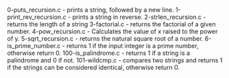 0-puts_recursion.c - prints a string, followed by a new line.
1-print_rev_recursion.c - prints a string in reverse.
2-strlen_recursion.c - returns the length of a string
3-factorial.c - returns the factorial of a given number.
4-pow_recursion.c - Calculates the value of x raised to the power of y.
5-sqrt_recursion.c - returns the natural square root of a number.
6-is_prime_number.c - returns 1 if the input integer is a prime number, otherwise return 0.
100-is_palindrome.c -  returns 1 if a string is a palindrome and 0 if not.
101-wildcmp.c - compares two strings and returns 1 if the strings can be considered identical, otherwise return 0.
